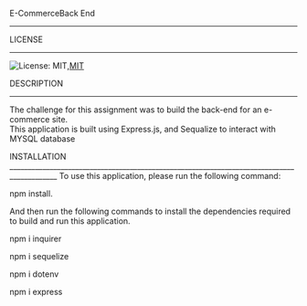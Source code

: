 E-CommerceBack End
____________________________________________________________________________________________
LICENSE
____________________________________________________________________________________________
![License: MIT](https://img.shields.io/badge/License-MIT-yellow.svg),[MIT](https://img.shields.io/badge/MIT-License-green)

DESCRIPTION
____________________________________________________________________________________________
The challenge for this assignment was to build the back-end for an e-commerce site.  
This application is built using Express.js, and Sequalize to interact with MYSQL database

INSTALLATION
___________________________________________________________________________________________ To use this application, please run the following command:

npm install.

And then run the following commands to install the dependencies required to build and run this application.

npm i inquirer

npm i sequelize

npm i dotenv

npm i express
